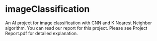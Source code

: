 # imageClassification
An AI project for image classification with CNN and K Nearest Neighbor algorithm.
You can read our report for this project. Please see Project Report.pdf for detailed explanation.
